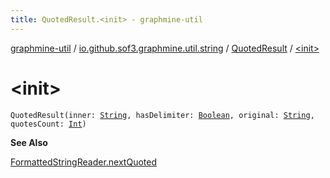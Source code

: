 ```yaml
---
title: QuotedResult.<init> - graphmine-util
---
```


[graphmine-util](../../index.html) / [io.github.sof3.graphmine.util.string](../index.html) / [QuotedResult](index.html) / [&lt;init&gt;](./-init-.html)

# &lt;init&gt;

`QuotedResult(inner: `[`String`](https://kotlinlang.org/api/latest/jvm/stdlib/kotlin/-string/index.html)`, hasDelimiter: `[`Boolean`](https://kotlinlang.org/api/latest/jvm/stdlib/kotlin/-boolean/index.html)`, original: `[`String`](https://kotlinlang.org/api/latest/jvm/stdlib/kotlin/-string/index.html)`, quotesCount: `[`Int`](https://kotlinlang.org/api/latest/jvm/stdlib/kotlin/-int/index.html)`)`

**See Also**

[FormattedStringReader.nextQuoted](../-formatted-string-reader/next-quoted.html)

